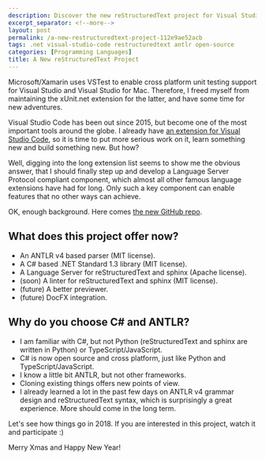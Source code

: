 ```yaml
---
description: Discover the new reStructuredText project for Visual Studio Code that brings ANTLR v4 based parser, Language Server Protocol support, and more to enhance the reStructuredText editing experience.
excerpt_separator: <!--more-->
layout: post
permalink: /a-new-restructuredtext-project-112e9ae52acb
tags: .net visual-studio-code restructuredtext antlr open-source
categories: [Programming Languages]
title: A New reStructuredText Project
---
```

Microsoft/Xamarin uses VSTest to enable cross platform unit testing support for Visual Studio and Visual Studio for Mac. Therefore, I freed myself from maintaining the xUnit.net extension for the latter, and have some time for new adventures.

Visual Studio Code has been out since 2015, but become one of the most important tools around the globe. I already have [an extension for Visual Studio Code](https://github.com/vscode-restructuredtext/vscode-restructuredtext), so it is time to put more serious work on it, learn something new and build something new. But how?
<!--more-->

Well, digging into the long extension list seems to show me the obvious answer, that I should finally step up and develop a Language Server Protocol compliant component, which almost all other famous language extensions have had for long. Only such a key component can enable features that no other ways can achieve.

OK, enough background. Here comes [the new GitHub repo](https://github.com/lextm/restructuredtext-antlr).

## What does this project offer now?

* An ANTLR v4 based parser (MIT license).
* A C# based .NET Standard 1.3 library (MIT license).
* A Language Server for reStructuredText and sphinx (Apache license).
* (soon) A linter for reStructuredText and sphinx (MIT license).
* (future) A better previewer.
* (future) DocFX integration.

## Why do you choose C# and ANTLR?

* I am familiar with C#, but not Python (reStructuredText and sphinx are written in Python) or TypeScript/JavaScript.
* C# is now open source and cross platform, just like Python and TypeScript/JavaScript.
* I know a little bit ANTLR, but not other frameworks.
* Cloning existing things offers new points of view.
* I already learned a lot in the past few days on ANTLR v4 grammar design and reStructuredText syntax, which is surprisingly a great experience. More should come in the long term.

Let's see how things go in 2018. If you are interested in this project, watch it and participate :)

Merry Xmas and Happy New Year!
